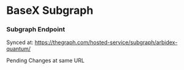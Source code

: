 # BaseX Subgraph

### Subgraph Endpoint

Synced at: https://thegraph.com/hosted-service/subgraph/arbidex-quantum/

Pending Changes at same URL

